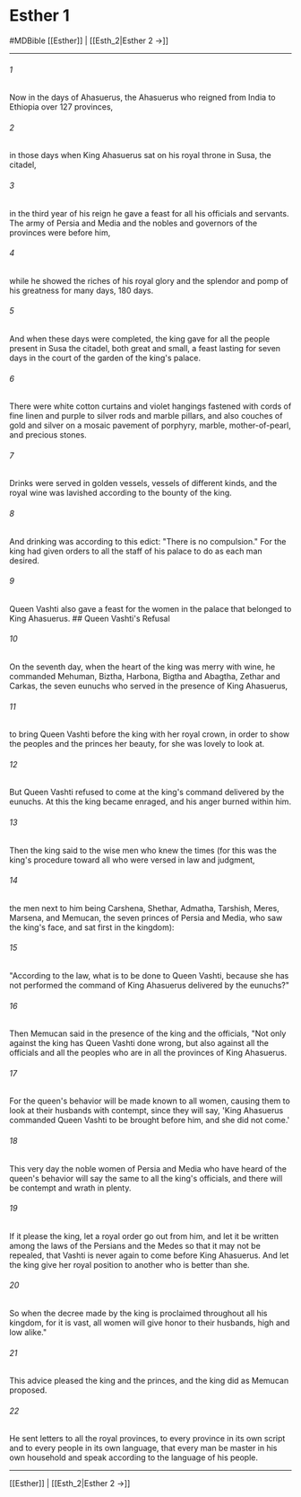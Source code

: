 # Esther 1
#MDBible
[[Esther]] | [[Esth_2|Esther 2 →]]

***

###### 1 
Now in the days of Ahasuerus, the Ahasuerus who reigned from India to Ethiopia over 127 provinces, 

###### 2 
in those days when King Ahasuerus sat on his royal throne in Susa, the citadel, 

###### 3 
in the third year of his reign he gave a feast for all his officials and servants. The army of Persia and Media and the nobles and governors of the provinces were before him, 

###### 4 
while he showed the riches of his royal glory and the splendor and pomp of his greatness for many days, 180 days. 

###### 5 
And when these days were completed, the king gave for all the people present in Susa the citadel, both great and small, a feast lasting for seven days in the court of the garden of the king's palace. 

###### 6 
There were white cotton curtains and violet hangings fastened with cords of fine linen and purple to silver rods and marble pillars, and also couches of gold and silver on a mosaic pavement of porphyry, marble, mother-of-pearl, and precious stones. 

###### 7 
Drinks were served in golden vessels, vessels of different kinds, and the royal wine was lavished according to the bounty of the king. 

###### 8 
And drinking was according to this edict: "There is no compulsion." For the king had given orders to all the staff of his palace to do as each man desired. 

###### 9 
Queen Vashti also gave a feast for the women in the palace that belonged to King Ahasuerus. ## Queen Vashti's Refusal 

###### 10 
On the seventh day, when the heart of the king was merry with wine, he commanded Mehuman, Biztha, Harbona, Bigtha and Abagtha, Zethar and Carkas, the seven eunuchs who served in the presence of King Ahasuerus, 

###### 11 
to bring Queen Vashti before the king with her royal crown, in order to show the peoples and the princes her beauty, for she was lovely to look at. 

###### 12 
But Queen Vashti refused to come at the king's command delivered by the eunuchs. At this the king became enraged, and his anger burned within him. 

###### 13 
Then the king said to the wise men who knew the times (for this was the king's procedure toward all who were versed in law and judgment, 

###### 14 
the men next to him being Carshena, Shethar, Admatha, Tarshish, Meres, Marsena, and Memucan, the seven princes of Persia and Media, who saw the king's face, and sat first in the kingdom): 

###### 15 
"According to the law, what is to be done to Queen Vashti, because she has not performed the command of King Ahasuerus delivered by the eunuchs?" 

###### 16 
Then Memucan said in the presence of the king and the officials, "Not only against the king has Queen Vashti done wrong, but also against all the officials and all the peoples who are in all the provinces of King Ahasuerus. 

###### 17 
For the queen's behavior will be made known to all women, causing them to look at their husbands with contempt, since they will say, 'King Ahasuerus commanded Queen Vashti to be brought before him, and she did not come.' 

###### 18 
This very day the noble women of Persia and Media who have heard of the queen's behavior will say the same to all the king's officials, and there will be contempt and wrath in plenty. 

###### 19 
If it please the king, let a royal order go out from him, and let it be written among the laws of the Persians and the Medes so that it may not be repealed, that Vashti is never again to come before King Ahasuerus. And let the king give her royal position to another who is better than she. 

###### 20 
So when the decree made by the king is proclaimed throughout all his kingdom, for it is vast, all women will give honor to their husbands, high and low alike." 

###### 21 
This advice pleased the king and the princes, and the king did as Memucan proposed. 

###### 22 
He sent letters to all the royal provinces, to every province in its own script and to every people in its own language, that every man be master in his own household and speak according to the language of his people. 

***

[[Esther]] | [[Esth_2|Esther 2 →]]
